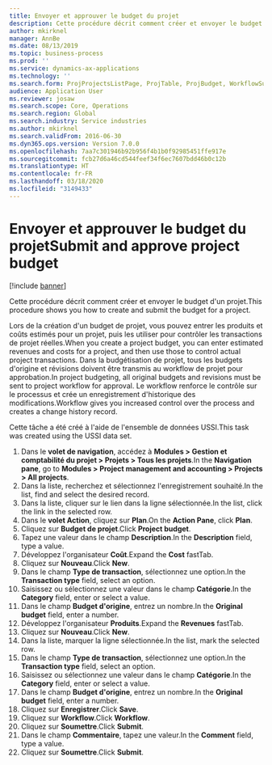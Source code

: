```yaml
---
title: Envoyer et approuver le budget du projet
description: Cette procédure décrit comment créer et envoyer le budget d'un projet.
author: mkirknel
manager: AnnBe
ms.date: 08/13/2019
ms.topic: business-process
ms.prod: ''
ms.service: dynamics-ax-applications
ms.technology: ''
ms.search.form: ProjProjectsListPage, ProjTable, ProjBudget, WorkflowSubmitDialog
audience: Application User
ms.reviewer: josaw
ms.search.scope: Core, Operations
ms.search.region: Global
ms.search.industry: Service industries
ms.author: mkirknel
ms.search.validFrom: 2016-06-30
ms.dyn365.ops.version: Version 7.0.0
ms.openlocfilehash: 7aa7c301946b92b956f4b1b0f92985451ffe917e
ms.sourcegitcommit: fcb27d6a46cd544feef34f6ec7607bdd46b0c12b
ms.translationtype: HT
ms.contentlocale: fr-FR
ms.lasthandoff: 03/18/2020
ms.locfileid: "3149433"
---
```

# <a name="submit-and-approve-project-budget"></a><span data-ttu-id="a59bb-103">Envoyer et approuver le budget du projet</span><span class="sxs-lookup"><span data-stu-id="a59bb-103">Submit and approve project budget</span></span>

[!include [banner](../../includes/banner.md)]

<span data-ttu-id="a59bb-104">Cette procédure décrit comment créer et envoyer le budget d'un projet.</span><span class="sxs-lookup"><span data-stu-id="a59bb-104">This procedure shows you how to create and submit the budget for a project.</span></span> 

<span data-ttu-id="a59bb-105">Lors de la création d'un budget de projet, vous pouvez entrer les produits et coûts estimés pour un projet, puis les utiliser pour contrôler les transactions de projet réelles.</span><span class="sxs-lookup"><span data-stu-id="a59bb-105">When you create a project budget, you can enter estimated revenues and costs for a project, and then use those to control actual project transactions.</span></span> <span data-ttu-id="a59bb-106">Dans la budgétisation de projet, tous les budgets d'origine et révisions doivent être transmis au workflow de projet pour approbation.</span><span class="sxs-lookup"><span data-stu-id="a59bb-106">In project budgeting, all original budgets and revisions must be sent to project workflow for approval.</span></span> <span data-ttu-id="a59bb-107">Le workflow renforce le contrôle sur le processus et crée un enregistrement d'historique des modifications.</span><span class="sxs-lookup"><span data-stu-id="a59bb-107">Workflow gives you increased control over the process and creates a change history record.</span></span>

<span data-ttu-id="a59bb-108">Cette tâche a été créé à l'aide de l'ensemble de données USSI.</span><span class="sxs-lookup"><span data-stu-id="a59bb-108">This task was created using the USSI data set.</span></span>

1. <span data-ttu-id="a59bb-109">Dans le **volet de navigation**, accédez à **Modules > Gestion et comptabilité du projet > Projets > Tous les projets**.</span><span class="sxs-lookup"><span data-stu-id="a59bb-109">In the **Navigation pane**, go to **Modules > Project management and accounting > Projects > All projects**.</span></span>
2. <span data-ttu-id="a59bb-110">Dans la liste, recherchez et sélectionnez l'enregistrement souhaité.</span><span class="sxs-lookup"><span data-stu-id="a59bb-110">In the list, find and select the desired record.</span></span>
3. <span data-ttu-id="a59bb-111">Dans la liste, cliquer sur le lien dans la ligne sélectionnée.</span><span class="sxs-lookup"><span data-stu-id="a59bb-111">In the list, click the link in the selected row.</span></span>
4. <span data-ttu-id="a59bb-112">Dans le **volet Action**, cliquez sur **Plan**.</span><span class="sxs-lookup"><span data-stu-id="a59bb-112">On the **Action Pane**, click **Plan**.</span></span>
5. <span data-ttu-id="a59bb-113">Cliquez sur **Budget de projet**.</span><span class="sxs-lookup"><span data-stu-id="a59bb-113">Click **Project budget**.</span></span>
6. <span data-ttu-id="a59bb-114">Tapez une valeur dans le champ **Description**.</span><span class="sxs-lookup"><span data-stu-id="a59bb-114">In the **Description** field, type a value.</span></span>
7. <span data-ttu-id="a59bb-115">Développez l'organisateur **Coût**.</span><span class="sxs-lookup"><span data-stu-id="a59bb-115">Expand the **Cost** fastTab.</span></span>
8. <span data-ttu-id="a59bb-116">Cliquez sur **Nouveau**.</span><span class="sxs-lookup"><span data-stu-id="a59bb-116">Click **New**.</span></span>
9. <span data-ttu-id="a59bb-117">Dans le champ **Type de transaction**, sélectionnez une option.</span><span class="sxs-lookup"><span data-stu-id="a59bb-117">In the **Transaction type** field, select an option.</span></span>
10. <span data-ttu-id="a59bb-118">Saisissez ou sélectionnez une valeur dans le champ **Catégorie**.</span><span class="sxs-lookup"><span data-stu-id="a59bb-118">In the **Category** field, enter or select a value.</span></span>
11. <span data-ttu-id="a59bb-119">Dans le champ **Budget d'origine**, entrez un nombre.</span><span class="sxs-lookup"><span data-stu-id="a59bb-119">In the **Original budget** field, enter a number.</span></span>
12. <span data-ttu-id="a59bb-120">Développez l'organisateur **Produits**.</span><span class="sxs-lookup"><span data-stu-id="a59bb-120">Expand the **Revenues** fastTab.</span></span>
13. <span data-ttu-id="a59bb-121">Cliquez sur **Nouveau**.</span><span class="sxs-lookup"><span data-stu-id="a59bb-121">Click **New**.</span></span>
14. <span data-ttu-id="a59bb-122">Dans la liste, marquer la ligne sélectionnée.</span><span class="sxs-lookup"><span data-stu-id="a59bb-122">In the list, mark the selected row.</span></span>
15. <span data-ttu-id="a59bb-123">Dans le champ **Type de transaction**, sélectionnez une option.</span><span class="sxs-lookup"><span data-stu-id="a59bb-123">In the **Transaction type** field, select an option.</span></span>
16. <span data-ttu-id="a59bb-124">Saisissez ou sélectionnez une valeur dans le champ **Catégorie**.</span><span class="sxs-lookup"><span data-stu-id="a59bb-124">In the **Category** field, enter or select a value.</span></span>
17. <span data-ttu-id="a59bb-125">Dans le champ **Budget d'origine**, entrez un nombre.</span><span class="sxs-lookup"><span data-stu-id="a59bb-125">In the **Original budget** field, enter a number.</span></span>
18. <span data-ttu-id="a59bb-126">Cliquez sur **Enregistrer**.</span><span class="sxs-lookup"><span data-stu-id="a59bb-126">Click **Save**.</span></span>
19. <span data-ttu-id="a59bb-127">Cliquez sur **Workflow**.</span><span class="sxs-lookup"><span data-stu-id="a59bb-127">Click **Workflow**.</span></span>
20. <span data-ttu-id="a59bb-128">Cliquez sur **Soumettre**.</span><span class="sxs-lookup"><span data-stu-id="a59bb-128">Click **Submit**.</span></span>
21. <span data-ttu-id="a59bb-129">Dans le champ **Commentaire**, tapez une valeur.</span><span class="sxs-lookup"><span data-stu-id="a59bb-129">In the **Comment** field, type a value.</span></span>
22. <span data-ttu-id="a59bb-130">Cliquez sur **Soumettre**.</span><span class="sxs-lookup"><span data-stu-id="a59bb-130">Click **Submit**.</span></span>

